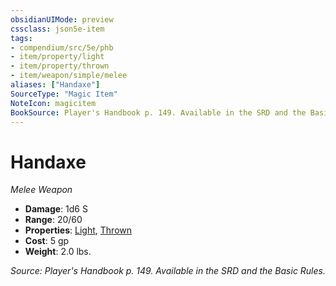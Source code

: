 ```yaml
---
obsidianUIMode: preview
cssclass: json5e-item
tags:
- compendium/src/5e/phb
- item/property/light
- item/property/thrown
- item/weapon/simple/melee
aliases: ["Handaxe"]
SourceType: "Magic Item"
NoteIcon: magicitem
BookSource: Player's Handbook p. 149. Available in the SRD and the Basic Rules.
---
```

# Handaxe
*Melee Weapon*  

- **Damage**: 1d6 S
- **Range**: 20/60
- **Properties**: [Light](/2-Mechanics/CLI/rules/item-properties.md#Light), [Thrown](/2-Mechanics/CLI/rules/item-properties.md#Thrown)
- **Cost**: 5 gp
- **Weight**: 2.0 lbs.

*Source: Player's Handbook p. 149. Available in the SRD and the Basic Rules.*